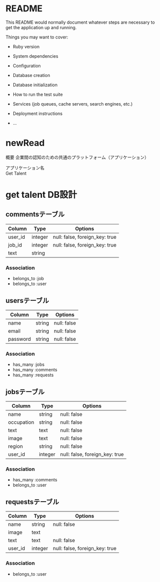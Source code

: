# README

This README would normally document whatever steps are necessary to get the
application up and running.

Things you may want to cover:

* Ruby version

* System dependencies

* Configuration

* Database creation

* Database initialization

* How to run the test suite

* Services (job queues, cache servers, search engines, etc.)

* Deployment instructions

* ...

# newRead

概要
企業間の認知のための共通のプラットフォーム（アプリケーション）  

アプリケーション名  
Get Talent

# get talent DB設計

## commentsテーブル

|Column|Type|Options|
|------|----|-------|
|user_id|integer|null: false, foreign_key: true|
|job_id|integer|null: false, foreign_key: true|
|text|string|

### Association
- belongs_to :job
- belongs_to :user

## usersテーブル
|Column|Type|Options|
|------|----|-------|
|name|string|null: false|
|email|string|null: false|
|password|string|null: false|

### Association
- has_many :jobs
- has_many :comments
- has_many :requests

## jobsテーブル

|Column|Type|Options|
|------|----|-------|
|name|string|null: false|
|occupation|string|null: false|
|text|text|null: false|
|image|text|null: false|
|region|string|null: false|
|user_id|integer|null: false, foreign_key: true|

### Association
- has_many :comments
- belongs_to :user

## requestsテーブル

|Column|Type|Options|
|------|----|-------|
|name|string|null: false|
|image|text|
|text|text|null: false|
|user_id|integer|null: false, foreign_key: true|

### Association
- belongs_to :user

